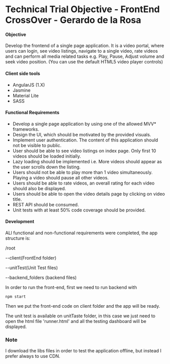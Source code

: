 # Technical Trial Objective - FrontEnd CrossOver - Gerardo de la Rosa

#### Objective
Develop the frontend of a single page application. It is a video portal, where users can login, see video listings, navigate to a single video, rate videos and can perform all media related tasks e.g. Play, Pause, Adjust volume and seek video position. (You can use the default HTML5 video player controls)

#### Client side tools
  - AngularJS (1.X)
  - Jasmine
  - Material Lite
  - SASS
#### Functional Requirements
 - Develop a single page application by using one of the allowed MVV* frameworks.
 - Design the UI, which should be motivated by the provided visuals.
 - Implement user authentication. The content of this application should not be visible to public.
 - User should be able to see video listings on index page. Only first 10 videos should be loaded initially.
 - Lazy loading should be implemented i.e. More videos should appear as the user scrolls down the listing.
 - Users should not be able to play more than 1 video simultaneously. Playing a video should pause all other videos.
 - Users should be able to rate videos, an overall rating for each video should also be displayed.
 - Users should be able to open the video details page by clicking on video title.
 - REST API should be consumed.
 - Unit tests with at least 50% code coverage should be provided.

#### Development
ALl functional and non-functional requirements were completed, the app structure is: 

/root

--client(FrontEnd folder)

--unitTest(Unit Test files)

--backend_folders (backend files)
    

In order to run the front-end, first we need to run backend with

    npm start
Then we put the front-end code on client folder and the app will be ready.

The unit test is available on unitTaste folder, in this case we just need to open the html file 'runner.html' and all the testing dashboard will be displayed.

### Note
I download the libs files in order to test the application offline, but instead I prefer always to use CDN.
